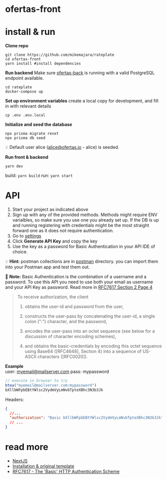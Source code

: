 # ofertas-front

# install & run

**Clone repo**
```
git clone https://github.com/mikemajara/rateplate
cd ofertas-front
yarn install #install dependencies
```

**Run backend**
Make sure [ofertas-back](https://github.com/mikemajara/rateplate) is running with a valid PostgreSQL endpoint available.
```shell
cd rateplate
docker-compose up
```

**Set up environment variables**
create a local copy for development, and fill in with relevant details
```shell
cp .env .env.local
```


**Initialize and seed the database**
```shell
npx prisma migrate reset
npx prisma db seed
```

💡 Default user alice (alice@ofertas.io - alice) is seeded.

**Run front & backend**
```shell
yarn dev
```
build: `yarn build`
run: `yarn start`

# API

1. Start your project as indicated above
2. Sign up with any of the provided methods. Methods might require ENV varialbles, so make sure you use one you already set up. If the DB is up and running registering with credentials might be the most straight forward one as it does not require authentication.
3. Go to [settings](localhost:3000/settings)
4. Click **Generate API Key** and copy the key
5. Use the key as a password for Basic Authentication in your API IDE of choice.

💡 **Hint:** postman collections are in [postman](postman) directory. you can import them into your Postman app and test them out. 

📝 **Note:** Basic Authentication is the combination of a username and a password. To use this API you need to use both your email as username and your API Key as password. Read more in [RFC7617 Section 2 Page 4](https://datatracker.ietf.org/doc/html/rfc7617#section-2)

> To receive authorization, the client
>
>   1.  obtains the user-id and password from the user,
>
>   2.  constructs the user-pass by concatenating the user-id, a single
>       colon (":") character, and the password,
>
>   3.  encodes the user-pass into an octet sequence (see below for a
>       discussion of character encoding schemes),
>
>   4.  and obtains the basic-credentials by encoding this octet sequence
>       using Base64 ([RFC4648], Section 4) into a sequence of US-ASCII
>       characters ([RFC0020]).

**Example**  
user: myemail@mailserver.com
pass: mypassword

```js
// execute in browser to try
btoa("myemail@mailserver.com:mypassword")
bXllbWFpbEBtYWlsc2VydmVyLmNvbTpteXBhc3N3b3Jk
```
Headers: 
```json
{ 
  //...
  "authorization": "Basic bXllbWFpbEBtYWlsc2VydmVyLmNvbTpteXBhc3N3b3Jk"
  // ...
}
```

# read more

- [NextJS](nextjs.org/)
- [Installation & original template](install.md)
- [RFC7617 - The 'Basic' HTTP Authentication Scheme](https://datatracker.ietf.org/doc/html/rfc7617#section-2)